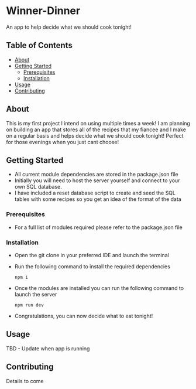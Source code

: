 # Winner-Dinner
An app to help decide what we should cook tonight!

## Table of Contents
- [About](#about)
- [Getting Started](#getting-started)
  - [Prerequisites](#prerequisites)
  - [Installation](#installation)
- [Usage](#usage)
- [Contributing](#contributing)

## About

This is my first project I intend on using multiple times a week! I am planning on building an app that stores all of the recipes that my fiancee and I make on a regular basis and helps decide what we should cook tonight! Perfect for those evenings when you just cant choose!

## Getting Started

- All current module dependencies are stored in the package.json file
- Initially you will need to host the server yourself and connect to your own SQL database.
- I have included a reset database script to create and seed the SQL tables with some recipes so you get an idea of the format of the data

### Prerequisites

- For a full list of modules required please refer to the package.json file

### Installation

- Open the git clone in your preferred IDE and launch the terminal
- Run the following command to install the required dependencies

    ``` npm i ```

- Once the modules are installed you can run the following command to launch the server

    ``` npm run dev ```

- Congratulations, you can now decide what to eat tonight!

## Usage

TBD - Update when app is running

## Contributing

Details to come
